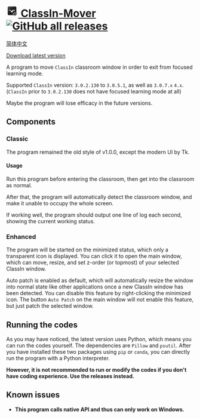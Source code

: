 # [![ClassIn-Mover icon 32x32](ClassIn_Mover_32.png) ClassIn-Mover ![GitHub all releases](https://img.shields.io/github/downloads/CarlGao4/Classin-mover/total)](https://classin-mover.pages.dev/)

[简体中文](https://classin-mover.pages.dev/zh-cn)

[Download latest version](https://classin-mover.pages.dev/)

A program to move `ClassIn` classroom window in order to exit from focused learning mode.

Supported `ClassIn` version: `3.0.2.130` to `3.0.5.1`, as well as `3.0.7.x` `4.x`. (`ClassIn` prior to `3.0.2.130` does not have focused learning mode at all)

Maybe the program will lose efficacy in the future versions.

## Components

### Classic

The program remained the old style of v1.0.0, except the modern UI by Tk. 

#### Usage

Run this program before entering the classroom, then get into the classroom as normal.

After that, the program will automatically detect the classroom window, and make it unable to occupy the whole screen.

If working well, the program should output one line of log each second, showing the current working status.

### Enhanced

The program will be started on the minimized status, which only a transparent icon is displayed. You can click it to open the main window, which can move, resize, and set z-order (or topmost) of your selected ClassIn window. 

Auto patch is enabled as default, which will automatically resize the window into normal state like other applications once a new ClassIn window has been detected. You can disable this feature by right-clicking the minimized icon. The button `Auto Patch` on the main window will not enable this feature, but just patch the selected window.

## Running the codes

As you may have noticed, the latest version uses Python, which means you can run the codes yourself. The dependencies are `Pillow` and `psutil`. After you have installed these two packages using `pip` or `conda`, you can directly run the program with a Python interpreter. 

**However, it is not recommended to run or modify the codes if you don't have coding experience. Use the releases instead.**

## Known issues

- **This program calls native API and thus can only work on Windows.**
